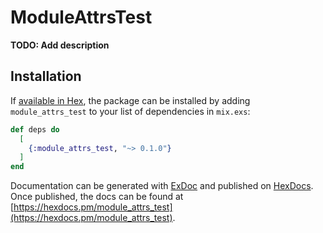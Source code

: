 # ModuleAttrsTest

**TODO: Add description**

## Installation

If [available in Hex](https://hex.pm/docs/publish), the package can be installed
by adding `module_attrs_test` to your list of dependencies in `mix.exs`:

```elixir
def deps do
  [
    {:module_attrs_test, "~> 0.1.0"}
  ]
end
```

Documentation can be generated with [ExDoc](https://github.com/elixir-lang/ex_doc)
and published on [HexDocs](https://hexdocs.pm). Once published, the docs can
be found at [https://hexdocs.pm/module_attrs_test](https://hexdocs.pm/module_attrs_test).

